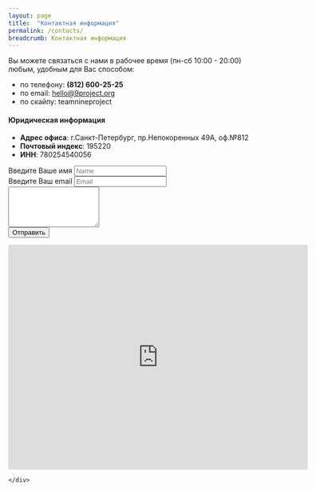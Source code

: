 ```yaml
---
layout: page
title:  "Контактная информация"
permalink: /contacts/
breadcrumb: Контактная информация
---
```

<div class="container">
	<div class="col-md-6">
		<p>Вы можете связаться с нами в рабочее время (пн-сб 10:00 - 20:00)<br> любым, удобным для Вас способом:</p>
		<ul>
			<li>по телефону: <strong>(812) 600-25-25</strong> </li>
			<li>по email: <a href="mailto:hello@9project.org">hello@9project.org</a></li>
			<li>по скайпу: teamnineproject</li>
		</ul>
		<h4>Юридическая информация</h4>
		<ul>
			<li><strong>Адрес офиса</strong>: г.Санкт-Петербург, пр.Непокоренных 49А, оф.№812</li>
			<li><strong>Почтовый индекс</strong>: 195220</li>
			<li><strong>ИНН</strong>: 780254540056</li>
		</ul> <!-- token: 33b19425-15b6-44d9-befc-669e83b131cai !-->
		<form action="https://fwdform.herokuapp.com/user/33b19425-15b6-44d9-befc-669e83b131cai" method="post">
		  <div class="form-group">
		    <label for="exampleInputEmail1">Введите Ваше имя</label>
		    <input type="text" class="form-control" id="exampleInputEmail1" placeholder="Name" name="name">
		  </div>
		  <div class="form-group">
		  	<label for="exampleInputEmail1">Введите Ваш email</label>
		  	<input type="email" class="form-control" id="exampleInputEmail1" placeholder="Email" name="email">
		 </div>		  
		  <div class="form-group">
	  			<textarea class="form-control" name="message" rows="5" id="comment"></textarea>
		  </div>
		  <button type="submit" class="btn btn-primary">Отправить</button>
		</form>
	</div>
	<div class="col-md-6">
		<div class="embed-responsive embed-responsive-4by3">
			<iframe class="embed-responsive-item" src="https://www.google.com/maps/embed?pb=!1m18!1m12!1m3!1d1995.2600912050593!2d30.385977216196743!3d59.99418066457876!2m3!1f0!2f0!3f0!3m2!1i1024!2i768!4f13.1!3m3!1m2!1s0x469633bb1ea2e7b5%3A0xbeec11ee15b7a32a!2z0J00OSwg0LHQuNC30L3QtdGBLdGG0LXQvdGC0YA!5e0!3m2!1sru!2sru!4v1447864710689" width="600" height="450" frameborder="0" style="border:0" allowfullscreen></iframe>
		</div>
		
	</div>
</div>
